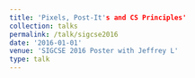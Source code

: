 ```yaml
---
title: 'Pixels, Post-It's and CS Principles'
collection: talks
permalink: /talk/sigcse2016
date: '2016-01-01'
venue: 'SIGCSE 2016 Poster with Jeffrey L'
type: talk
---
```


